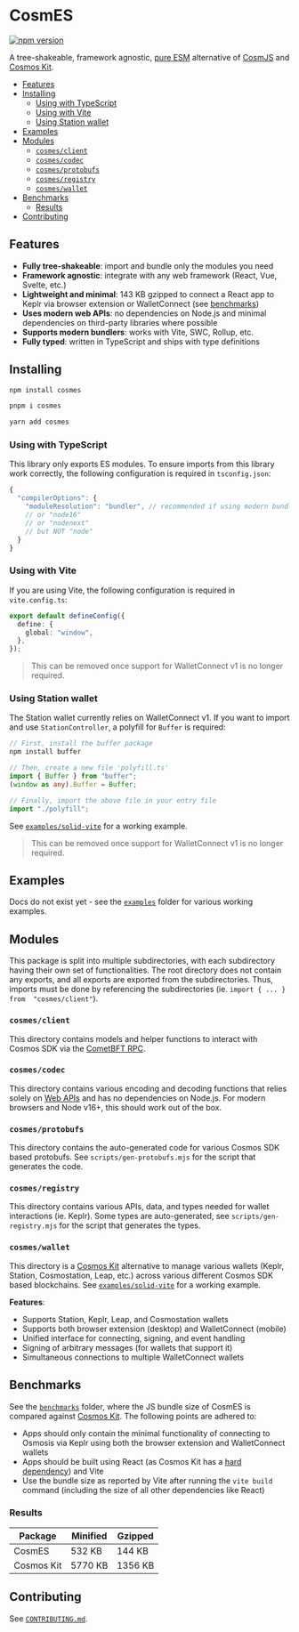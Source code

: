 <!-- omit in toc -->
# CosmES

[![npm version](https://badge.fury.io/js/cosmes.svg)](https://www.npmjs.com/package/cosmes)

A tree-shakeable, framework agnostic, [pure ESM](https://gist.github.com/sindresorhus/a39789f98801d908bbc7ff3ecc99d99c) alternative of [CosmJS](https://github.com/cosmos/cosmjs) and [Cosmos Kit](https://cosmoskit.com).

- [Features](#features)
- [Installing](#installing)
  - [Using with TypeScript](#using-with-typescript)
  - [Using with Vite](#using-with-vite)
  - [Using Station wallet](#using-station-wallet)
- [Examples](#examples)
- [Modules](#modules)
  - [`cosmes/client`](#cosmesclient)
  - [`cosmes/codec`](#cosmescodec)
  - [`cosmes/protobufs`](#cosmesprotobufs)
  - [`cosmes/registry`](#cosmesregistry)
  - [`cosmes/wallet`](#cosmeswallet)
- [Benchmarks](#benchmarks)
  - [Results](#results)
- [Contributing](#contributing)

## Features

- **Fully tree-shakeable**: import and bundle only the modules you need
- **Framework agnostic**: integrate with any web framework (React, Vue, Svelte, etc.)
- **Lightweight and  minimal**: 143 KB gzipped to connect a React app to Keplr via browser extension or WalletConnect (see [benchmarks](#benchmarks))
- **Uses modern web APIs**: no dependencies on Node.js and minimal dependencies on third-party libraries where possible
- **Supports modern bundlers**: works with Vite, SWC, Rollup, etc.
- **Fully typed**: written in TypeScript and ships with type definitions

## Installing

```sh
npm install cosmes

pnpm i cosmes

yarn add cosmes
```

### Using with TypeScript

This library only exports ES modules. To ensure imports from this library work correctly, the following configuration is required in `tsconfig.json`:

```ts
{
  "compilerOptions": {
    "moduleResolution": "bundler", // recommended if using modern bundlers
    // or "node16" 
    // or "nodenext"
    // but NOT "node"
  }
}
```

### Using with Vite

If you are using Vite, the following configuration is required in `vite.config.ts`:

```ts
export default defineConfig({
  define: {
    global: "window",
  },
});
```

> This can be removed once support for WalletConnect v1 is no longer required.

### Using Station wallet

The Station wallet currently relies on WalletConnect v1. If you want to import and use `StationController`, a polyfill for `Buffer` is required:

```ts
// First, install the buffer package
npm install buffer

// Then, create a new file 'polyfill.ts'
import { Buffer } from "buffer";
(window as any).Buffer = Buffer;

// Finally, import the above file in your entry file
import "./polyfill";
```

See [`examples/solid-vite`](./examples/solid-vite) for a working example.

> This can be removed once support for WalletConnect v1 is no longer required.

## Examples

Docs do not exist yet - see the [`examples`](./examples) folder for various working examples.

## Modules

This package is split into multiple subdirectories, with each subdirectory having their own set of functionalities. The root directory does not contain any exports, and all exports are exported from the subdirectories. Thus, imports must be done by referencing the subdirectories (ie. `import { ... } from  "cosmes/client"`).

### `cosmes/client`

This directory contains models and helper functions to interact with Cosmos SDK via the [CometBFT RPC](https://docs.cosmos.network/v0.50/core/grpc_rest#cometbft-rpc).

### `cosmes/codec`

This directory contains various encoding and decoding functions that relies solely on [Web APIs](https://developer.mozilla.org/en-US/docs/Web/API) and has no dependencies on Node.js. For modern browsers and Node v16+, this should work out of the box.

### `cosmes/protobufs`

This directory contains the auto-generated code for various Cosmos SDK based protobufs. See `scripts/gen-protobufs.mjs` for the script that generates the code.

### `cosmes/registry`

This directory contains various APIs, data, and types needed for wallet interactions (ie. Keplr). Some types are auto-generated, see `scripts/gen-registry.mjs` for the script that generates the types.

### `cosmes/wallet`

This directory is a [Cosmos Kit](https://cosmoskit.com) alternative to manage various wallets (Keplr, Station, Cosmostation, Leap, etc.) across various different Cosmos SDK based blockchains. See [`examples/solid-vite`](./examples/solid-vite) for a working example.

**Features**:

- Supports Station, Keplr, Leap, and Cosmostation wallets
- Supports both browser extension (desktop) and WalletConnect (mobile)
- Unified interface for connecting, signing, and event handling
- Signing of arbitrary messages (for wallets that support it)
- Simultaneous connections to multiple WalletConnect wallets

## Benchmarks

See the [`benchmarks`](./benchmarks) folder, where the JS bundle size of CosmES is compared against [Cosmos Kit](https://cosmoskit.com). The following points are adhered to:

- Apps should only contain the minimal functionality of connecting to Osmosis via Keplr using both the browser extension and WalletConnect wallets
- Apps should be built using React (as Cosmos Kit has a [hard dependency](https://docs.cosmoskit.com/get-started)) and Vite
- Use the bundle size as reported by Vite after running the `vite build` command (including the size of all other dependencies like React)

### Results

| Package    | Minified | Gzipped |
|------------|----------|---------|
| CosmES     | 532 KB   | 144 KB  |
| Cosmos Kit | 5770 KB  | 1356 KB |

## Contributing

See [`CONTRIBUTING.md`](./CONTRIBUTING.md).
